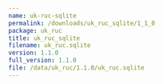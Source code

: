 ```yaml
---
name: uk-ruc-sqlite
permalink: /downloads/uk_ruc_sqlite/1_1_0
package: uk_ruc
title: uk_ruc_sqlite
filename: uk_ruc.sqlite
version: 1.1.0
full_version: 1.1.0
file: /data/uk_ruc/1.1.0/uk_ruc.sqlite
---
```

